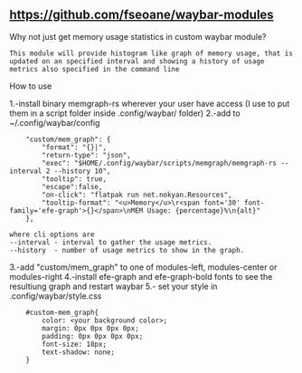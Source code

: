 https://github.com/fseoane/waybar-modules
----------------------------------------------------------------
Why not just get memory usage statistics in custom waybar module?

    This module will provide histogram like graph of memory usage, that is updated on an specified interval and showing a history of usage metrics also specified in the command line


How to use

1.-install binary memgraph-rs wherever your user have access (I use to put them in a script folder inside .config/waybar/ folder)
2.-add to ~/.config/waybar/config

        "custom/mem_graph": {
            "format": "{}|",
            "return-type": "json",
            "exec": "$HOME/.config/waybar/scripts/memgraph/memgraph-rs --interval 2 --history 10",
            "tooltip": true,
            "escape":false,
            "on-click": "flatpak run net.nokyan.Resources",
            "tooltip-format": "<u>Memory</u>\r<span font='30' font-family='efe-graph'>{}</span>\nMEM Usage: {percentage}%\n{alt}"
        },

    where cli options are
    --interval - interval to gather the usage metrics.
    --history  - number of usage metrics to show in the graph.

3.-add "custom/mem_graph" to one of modules-left, modules-center or modules-right
4.-install efe-graph and efe-graph-bold fonts to see the resultiung graph and restart waybar
5.- set your style in .config/waybar/style.css

        #custom-mem_graph{
            color: <your background color>;
            margin: 0px 0px 0px 0px;
            padding: 0px 0px 0px 0px;
            font-size: 18px;
            text-shadow: none;
        }